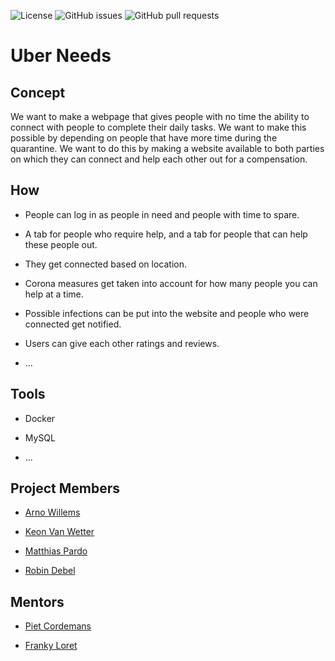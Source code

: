 ![[License](https://img.shields.io/badge/License-Apache%202.0-blue.svg)](https://opensource.org/licenses/Apache-2.0)
![GitHub issues](https://img.shields.io/github/issues/vives-projectweek-1-2020/LocalShopper)
![GitHub pull requests](https://img.shields.io/github/issues-pr/vives-projectweek-1-2020/LocalShopper)

# Uber Needs

## Concept

We want to make a webpage that gives people with no time the ability to connect with people to complete their daily tasks. We want to make this possible by depending on people that have more time during the quarantine. We want to do this by making a website available to both parties on which they can connect and help each other out for a compensation.

## How

* People can log in as people in need and people with time to spare.

* A tab for people who require help, and a tab for people that can help these people out.

* They get connected based on location.

* Corona measures get taken into account for how many people you can help at a time.

* Possible infections can be put into the website and people who were connected get notified.

* Users can give each other ratings and reviews.

* ...

## Tools

* Docker

* MySQL

* ...

## Project Members

* [Arno Willems](https://github.com/ArnoWillems)

* [Keon Van Wetter](https://github.com/keon-vanwetter)

* [Matthias Pardo](https://github.com/matthiaspardo)

* [Robin Debel](https://github.com/RobinDebel)

## Mentors

* [Piet Cordemans](https://github.com/pcordemans)

* [Franky Loret](https://github.com/frankyloret)
